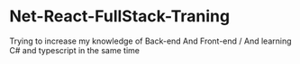 # Net-React-FullStack-Traning
Trying to increase my knowledge of Back-end And Front-end / And learning C# and typescript in the same time
